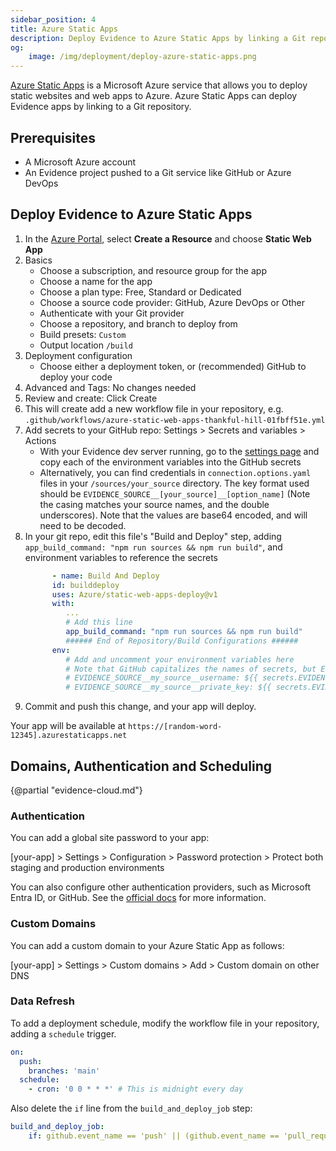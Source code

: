 ```yaml
---
sidebar_position: 4
title: Azure Static Apps
description: Deploy Evidence to Azure Static Apps by linking a Git repository. Static Apps support global passwords, Entra ID, custom domains, and GitHub Actions for refresh.
og:
    image: /img/deployment/deploy-azure-static-apps.png
---
```


[Azure Static Apps](https://learn.microsoft.com/en-us/azure/static-web-apps) is a Microsoft Azure service that allows you to deploy static websites and web apps to Azure. Azure Static Apps can deploy Evidence apps by linking to a Git repository.

## Prerequisites

- A Microsoft Azure account
- An Evidence project pushed to a Git service like GitHub or Azure DevOps

## Deploy Evidence to Azure Static Apps

1. In the <a href="https://portal.azure.com/" target="_blank" class="markdown">Azure Portal</a>, select **Create a Resource** and choose **Static Web App**
1. Basics
   - Choose a subscription, and resource group for the app
   - Choose a name for the app
   - Choose a plan type: Free, Standard or Dedicated
   - Choose a source code provider: GitHub, Azure DevOps or Other
   - Authenticate with your Git provider
   - Choose a repository, and branch to deploy from
   - Build presets: `Custom`
   - Output location `/build`
1. Deployment configuration
   - Choose either a deployment token, or (recommended) GitHub to deploy your code
1. Advanced and Tags: No changes needed
1. Review and create: Click Create
1. This will create add a new workflow file in your repository, e.g. `.github/workflows/azure-static-web-apps-thankful-hill-01fbff51e.yml`
1. Add secrets to your GitHub repo: Settings > Secrets and variables > Actions
    - With your Evidence dev server running, go to the <a href=http://localhost:3000/settings#deploy target="_blank" class="markdown">settings page</a> and copy each of the environment variables into the GitHub secrets
    - Alternatively, you can find credentials in `connection.options.yaml` files in your `/sources/your_source` directory. The key format used should be `EVIDENCE_SOURCE__[your_source]__[option_name]` (Note the casing matches your source names, and the double underscores). Note that the values are base64 encoded, and will need to be decoded.
1. In your git repo, edit this file's "Build and Deploy" step, adding `app_build_command: "npm run sources && npm run build"`, and environment variables to reference the secrets
      ```yaml
            - name: Build And Deploy
            id: builddeploy
            uses: Azure/static-web-apps-deploy@v1
            with:
               ...
               # Add this line
               app_build_command: "npm run sources && npm run build" 
               ###### End of Repository/Build Configurations ######
            env: 
               # Add and uncomment your environment variables here
               # Note that GitHub capitalizes the names of secrets, but Evidence requires the casing to match your source and option names
               # EVIDENCE_SOURCE__my_source__username: ${{ secrets.EVIDENCE_SOURCE__MY_SOURCE__USERNAME }}
               # EVIDENCE_SOURCE__my_source__private_key: ${{ secrets.EVIDENCE_SOURCE__MY_SOURCE__PRIVATE_KEY }}
      ```
1. Commit and push this change, and your app will deploy.

Your app will be available at `https://[random-word-12345].azurestaticapps.net`

## Domains, Authentication and Scheduling

{@partial "evidence-cloud.md"}

### Authentication

You can add a global site password to your app: 

[your-app] > Settings > Configuration > Password protection > Protect both staging and production environments

You can also configure other authentication providers, such as Microsoft Entra ID, or GitHub. See the [official docs](https://learn.microsoft.com/en-us/azure/static-web-apps/authentication-authorization#set-up-sign-in) for more information.

### Custom Domains

You can add a custom domain to your Azure Static App as follows:

[your-app] > Settings > Custom domains > Add > Custom domain on other DNS

### Data Refresh

To add a deployment schedule, modify the workflow file in your repository, adding a `schedule` trigger.

```yaml
on:
  push:
    branches: 'main'
  schedule:
    - cron: '0 0 * * *' # This is midnight every day
```

Also delete the `if` line from the `build_and_deploy_job` step:

```yaml
build_and_deploy_job:
    if: github.event_name == 'push' || (github.event_name == 'pull_request' && github.event.action != 'closed') # delete this line
```
